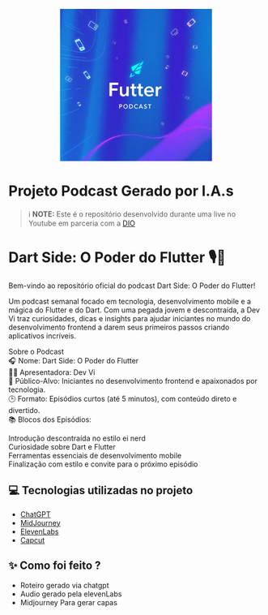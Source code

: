 <p align="center">
<img 
    src="./assets/capa - PodDartSide.png"
    width="300"
/>
</p>

# Projeto Podcast Gerado por I.A.s


 > ℹ️ **NOTE:** Este é o repositório desenvolvido durante uma live no Youtube em parceria com a [DIO](https://dio.me)

<h1> Dart Side: O Poder do Flutter 🎙️🚀 </h1>
Bem-vindo ao repositório oficial do podcast Dart Side: O Poder do Flutter!

Um podcast semanal focado em tecnologia, desenvolvimento mobile e a mágica do Flutter e do Dart. Com uma pegada jovem e descontraída, a Dev Vi traz curiosidades, dicas e insights para ajudar iniciantes no mundo do desenvolvimento frontend a darem seus primeiros passos criando aplicativos incríveis.

Sobre o Podcast<br>
🎧 Nome: Dart Side: O Poder do Flutter<br>
👩‍💻 Apresentadora: Dev Vi<br>
🎯 Público-Alvo: Iniciantes no desenvolvimento frontend e apaixonados por tecnologia.<br>
🕒 Formato: Episódios curtos (até 5 minutos), com conteúdo direto e divertido.<br>
📚 Blocos dos Episódios:

Introdução descontraída no estilo ei nerd<br>
Curiosidade sobre Dart e Flutter<br>
Ferramentas essenciais de desenvolvimento mobile<br>
Finalização com estilo e convite para o próximo episódio<br>

## 💻 Tecnologias utilizadas no projeto

- [ChatGPT](https://chat.openai.com/) 
- [MidJourney](https://www.midjourney.com/app/)
- [ElevenLabs](https://beta.elevenlabs.io/)
- [Capcut](https://www.capcut.com/pt-br/)

## ✨ Como foi feito ?

- Roteiro gerado via chatgpt
- Audio gerado pela elevenLabs
- Midjourney Para gerar capas
